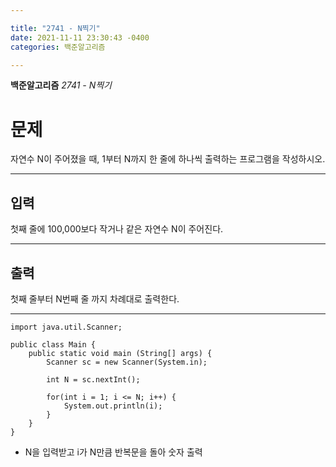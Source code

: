```yaml
---

title: "2741 - N찍기"
date: 2021-11-11 23:30:43 -0400
categories: 백준알고리즘

---
```


**백준알고리즘** _2741 - N찍기_

# 문제
자연수 N이 주어졌을 때, 1부터 N까지 한 줄에 하나씩 출력하는 프로그램을 작성하시오.

---

## 입력
첫째 줄에 100,000보다 작거나 같은 자연수 N이 주어진다.

---

## 출력
첫째 줄부터 N번째 줄 까지 차례대로 출력한다.

---

    import java.util.Scanner;

    public class Main {
        public static void main (String[] args) {
            Scanner sc = new Scanner(System.in);
        
            int N = sc.nextInt();
        
            for(int i = 1; i <= N; i++) {
                System.out.println(i);
            }
        }
    }

* N을 입력받고 i가 N만큼 반복문을 돌아 숫자 출력